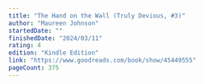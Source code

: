 ```yaml
---
title: "The Hand on the Wall (Truly Devious, #3)"
author: "Maureen Johnson"
startedDate: ""
finishedDate: "2024/03/11"
rating: 4
edition: "Kindle Edition"
link: "https://www.goodreads.com/book/show/45449555"
pageCount: 375
---
```



